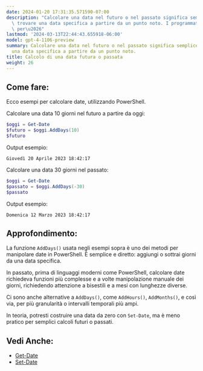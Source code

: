 ```yaml
---
date: 2024-01-20 17:31:35.571590-07:00
description: "Calcolare una data nel futuro o nel passato significa semplicemente\
  \ trovare una data specifica a partire da un punto noto. I programmatori lo fanno\
  \ per\u2026"
lastmod: '2024-03-13T22:44:43.655918-06:00'
model: gpt-4-1106-preview
summary: Calcolare una data nel futuro o nel passato significa semplicemente trovare
  una data specifica a partire da un punto noto.
title: Calcolo di una data futura o passata
weight: 26
---
```


## Come fare:
Ecco esempi per calcolare date, utilizzando PowerShell.

Calcolare una data 10 giorni nel futuro a partire da oggi:
```PowerShell
$oggi = Get-Date
$futuro = $oggi.AddDays(10)
$futuro
```

Output esempio:
```
Giovedì 20 Aprile 2023 18:42:17
```

Calcolare una data 30 giorni nel passato:
```PowerShell
$oggi = Get-Date
$passato = $oggi.AddDays(-30)
$passato
```

Output esempio:
```
Domenica 12 Marzo 2023 18:42:17
```

## Approfondimento:
La funzione `AddDays()` usata negli esempi sopra è uno dei metodi per manipolare date in PowerShell. È semplice e diretto: aggiungi o sottrai giorni da una data specifica.

In passato, prima di linguaggi moderni come PowerShell, calcolare date richiedeva funzioni più complesse e a volte manipolazione manuale dei giorni, richiedendo attenzione a bisestili e a mesi con lunghezze diverse.

Ci sono anche alternative a `AddDays()`, come `AddHours()`, `AddMonths()`, e così via, per più granularità o intervalli temporali più ampi.

In teoria, potresti costruire una data da zero con `Set-Date`, ma è meno pratico per semplici calcoli futuri o passati.

## Vedi Anche:
- [Get-Date](https://docs.microsoft.com/en-us/powershell/module/microsoft.powershell.utility/get-date?view=powershell-7.1)
- [Set-Date](https://docs.microsoft.com/en-us/powershell/module/microsoft.powershell.utility/set-date?view=powershell-7.1)
